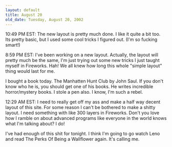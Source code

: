 ```yaml
---
layout: default
title: August 20
old_date: Tuesday, August 20, 2002
---
```


10:49 PM EST: The new layout is pretty much done. I like it quite a bit too.
Its pretty basic, but I used some cool tricks I figured out. (I'm so fucking
smart!)

8:59 PM EST: I've been working on a new layout. Actually, the layout will
pretty much be the same, I'm just trying out some new tricks I just taught
myself in Fireworks. Hah! We all knew how long this whole "simple layout"
thing would last for me.

I bought a book today. The Manhatten Hunt Club by John Saul. If you don't know
who he is, you should get one of his books. He writes incredible
horror/mystery books. I stole a pen also. I know, I'm such a rebel.

12:29 AM EST: I need to really get off my ass and make a half way decent
layout of this site. For some reason I can't be bothered to make a shitty
layout. I need something with like 300 layers in Fireworks. Don't you love how
I ramble on about advanced programs like everyone in the world knows what I'm
talking about? I do!

I've had enough of this shit for tonight. I think I'm going to go watch Leno
and read The Perks Of Being a Wallflower again. It's calling me.
